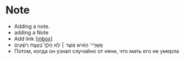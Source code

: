 # Note

- Adding a note.
- adding a Note
- Add link [[inbox]]
- אַ֥שְֽׁרֵי־ הָאִ֗ישׁ אֲשֶׁ֤ר ׀ לֹ֥א הָלַךְ֮ בַּעֲצַ֪ת רְשָׁ֫עִ֥ים
- Потом, когда он узнал случайно от няни, что мать его не умерла

[//begin]: # "Autogenerated link references for markdown compatibility"
[inbox]: inbox.md "Inbox"
[//end]: # "Autogenerated link references"